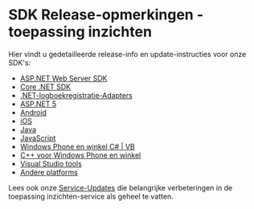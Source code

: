 <properties 
    pageTitle="Release-opmerkingen voor toepassing inzichten" 
    description="De meest recente updates." 
    services="application-insights" 
    documentationCenter=""
    authors="alancameronwills" 
    manager="douge"/>

<tags 
    ms.service="application-insights" 
    ms.workload="tbd" 
    ms.tgt_pltfrm="ibiza" 
    ms.devlang="na" 
    ms.topic="article" 
    ms.date="01/28/2016" 
    ms.author="awills"/>
 
# <a name="sdk-release-notes---application-insights"></a>SDK Release-opmerkingen - toepassing inzichten


Hier vindt u gedetailleerde release-info en update-instructies voor onze SDK's:

* [ASP.NET Web Server SDK](https://github.com/Microsoft/ApplicationInsights-server-dotnet/releases)
* [Core .NET SDK](https://github.com/Microsoft/ApplicationInsights-dotnet/releases) 
* [.NET-logboekregistratie-Adapters](https://github.com/Microsoft/ApplicationInsights-dotnet-logging/releases)
* [ASP.NET 5](https://github.com/Microsoft/ApplicationInsights-aspnet5/releases)
* [Android](https://github.com/Microsoft/ApplicationInsights-Android/releases)
* [iOS](https://github.com/Microsoft/ApplicationInsights-iOS)
* [Java](https://github.com/Microsoft/ApplicationInsights-Java)
* [JavaScript](https://github.com/Microsoft/ApplicationInsights-JS/commits/master)
* [Windows Phone en winkel C# | VB](app-insights-release-notes-windows.md)
* [C++ voor Windows Phone en winkel](https://github.com/Microsoft/ApplicationInsights-CPP/releases)
* [Visual Studio tools](app-insights-release-notes-vsix.md)
* [Andere platforms](https://github.com/Microsoft/ApplicationInsights-Home)

Lees ook onze [Service-Updates](https://azure.microsoft.com/updates/?service=application-insights) die belangrijke verbeteringen in de toepassing inzichten-service als geheel te vatten.

